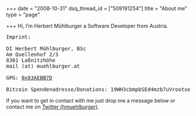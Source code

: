 +++
date = "2008-10-31"
dsq_thread_id = ["509191254"]
title = "About me"
type = "page"

+++
Hi, I&#8217;m Herbert M&uuml;hlburger a Software Developer from Austria.

<pre>Imprint:

DI Herbert M&uuml;hlburger, BSc
Am Quellenhof 2/3
8301 Laßnitzh&ouml;he
mail (at) muehlburger.at

GPG: <a href="http://pgp.mit.edu:11371/pks/lookup?search=0x83AEBB7D&op=index">0x83AEBB7D</a>

Bitcoin Spendenadresse/Donations: 19WH3cbmpbSEd4mzb7uVrootxeqdaeCZnC</pre>

If you want to get in contact with me just drop me a message below or contact me on [Twitter (hmuehlburger)][1].

 [1]: http://twitter.com/hmuehlburger "http://www.twitter.com/hmuehlburger"